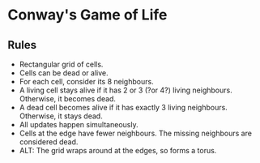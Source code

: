 # Conway's Game of Life

## Rules

- Rectangular grid of cells.
- Cells can be dead or alive.
- For each cell, consider its 8 neighbours.
- A living cell stays alive if it has 2 or 3 (?or 4?) living neighbours.
  Otherwise, it becomes dead.
- A dead cell becomes alive if it has exactly 3 living neighbours. Otherwise,
  it stays dead.
- All updates happen simultaneously.
- Cells at the edge have fewer neighbours. The missing neighbours are
  considered dead.
- ALT: The grid wraps around at the edges, so forms a torus.
